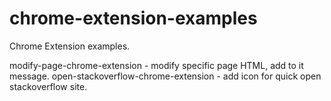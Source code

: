 # chrome-extension-examples
Chrome Extension examples.

modify-page-chrome-extension - modify specific page HTML, add to it message.
open-stackoverflow-chrome-extension - add icon for quick open stackoverflow site.
